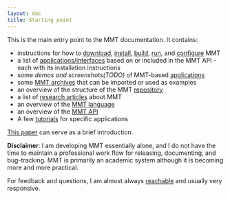 ```yaml
---
layout: doc
title: Starting point
---
```


This is the main entry point to the MMT documentation. It contains:

* instructions for how to [download](setup/index#download), [install](setup/index#installation), [build](setup/build), [run](setup/running), and [configure](setup/jedit#configuration) MMT
* a list of [applications/interfaces](applications/) based on or included in the MMT API - each with its installation instructions
* some *demos and screenshots(TODO)* of MMT-based [applications](system/applications/)
* some [MMT archives](applications/oaf.html) that can be imported or used as examples
* an overview of the structure of the MMT [repository](setup/build/repo.html)
* a list of [research articles](about/papers.html) about MMT
* an overview of the [MMT language](language/)
* an overview of the [MMT API](api/)
* A few [tutorials](tutorials/) for specific applications

[This paper](https://svn.kwarc.info/repos/MMT/doc/introduction/mmt.pdf) can serve as a brief introduction.

**Disclaimer**: I am developing MMT essentially alone, and I do not have the time to maintain a professional work flow for releasing, documenting, and bug-tracking. MMT is primarily an academic system although it is becoming more and more practical. 

For feedback and questions, I am almost always [reachable](http://kwarc.info/frabe/contact.html) and usually very responsive. 
